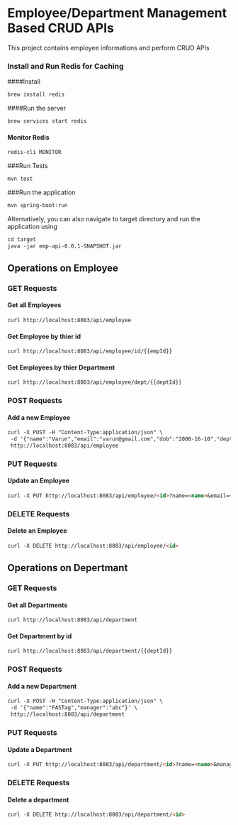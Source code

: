 # Employee/Department Management Based CRUD APIs

This project contains employee informations and perform CRUD APIs

### Install and Run Redis for Caching

####Install
```markdown
brew install redis
```
####Run the server
```markdown
brew services start redis
```
#### Monitor Redis
```markdown
redis-cli MONITOR
```
###Run Tests
```markdown
mvn test
```
###Run the application
```markdown
mvn spring-boot:run
```

Alternatively, you can also navigate to target directory and run the application using
```markdown
cd target
java -jar emp-api-0.0.1-SNAPSHOT.jar
```

## Operations on Employee

### GET Requests

#### Get all Employees

```markdown
curl http://localhost:8083/api/employee
```

#### Get Employee by thier id

```markdown
curl http://localhost:8083/api/employee/id/{{empId}}
```

#### Get Employees by thier Department

```markdown
curl http://localhost:8083/api/employee/dept/{{deptId}}
```

### POST Requests

#### Add a new Employee

```markdown
curl -X POST -H "Content-Type:application/json" \
 -d '{"name":"Varun","email":"varun@gmail.com","dob":"2000-16-10","deptId":1}' \
 http://localhost:8083/api/employee
```

### PUT Requests

#### Update an Employee

```markdown
curl -X PUT http://localhost:8083/api/employee/<id>?name=<name>&email=<email>&deptId=<deptId>
```

### DELETE Requests

#### Delete an Employee

```markdown
curl -X DELETE http://localhost:8083/api/employee/<id>
```

## Operations on Depertmant

### GET Requests

#### Get all Departments

```markdown
curl http://localhost:8083/api/department
```

#### Get Department by id

```markdown
curl http://localhost:8083/api/department/{{deptId}}
```

### POST Requests

#### Add a new Department

```markdown
curl -X POST -H "Content-Type:application/json" \
 -d '{"name":"FASTag","manager":"abc"}' \
 http://localhost:8083/api/department
```

### PUT Requests

#### Update a Department

```markdown
curl -X PUT http://localhost:8083/api/department/<id>?name=<name>&manager=<manager>
```

### DELETE Requests

#### Delete a department

```markdown
curl -X DELETE http://localhost:8083/api/department/<id>
```
